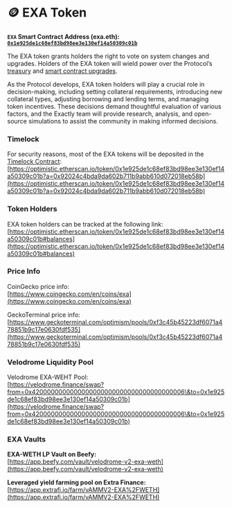 # 🪙 EXA Token

**`EXA` Smart Contract Address (exa.eth):** [**`0x1e925de1c68ef83bd98ee3e130ef14a50309c01b`**](https://optimistic.etherscan.io/token/0x1e925de1c68ef83bd98ee3e130ef14a50309c01b)

The EXA token grants holders the right to vote on system changes and upgrades. Holders of the EXA token will wield power over the Protocol’s [treasury](https://docs.exact.ly/guides/parameters#b.-treasury-fee) and [smart contract upgrades](https://docs.exact.ly/security/access-control).

As the Protocol develops, EXA token holders will play a crucial role in decision-making, including setting collateral requirements, introducing new collateral types, adjusting borrowing and lending terms, and managing token incentives. These decisions demand thoughtful evaluation of various factors, and the Exactly team will provide research, analysis, and open-source simulations to assist the community in making informed decisions.

### **Timelock**&#x20;

For security reasons, most of the EXA tokens will be deposited in the [Timelock Contract](https://optimistic.etherscan.io/address/0x92024C4bDa9DA602b711B9AbB610d072018eb58b):\
[https://optimistic.etherscan.io/token/0x1e925de1c68ef83bd98ee3e130ef14a50309c01b?a=0x92024c4bda9da602b711b9abb610d072018eb58b](https://optimistic.etherscan.io/token/0x1e925de1c68ef83bd98ee3e130ef14a50309c01b?a=0x92024c4bda9da602b711b9abb610d072018eb58b)

### Token Holders

EXA token holders can be tracked at the following link: [https://optimistic.etherscan.io/token/0x1e925de1c68ef83bd98ee3e130ef14a50309c01b#balances](https://optimistic.etherscan.io/token/0x1e925de1c68ef83bd98ee3e130ef14a50309c01b#balances)

### Price Info

CoinGecko price info: \
[https://www.coingecko.com/en/coins/exa](https://www.coingecko.com/en/coins/exa)

GeckoTerminal price info: [https://www.geckoterminal.com/optimism/pools/0xf3c45b45223df6071a478851b9c17e0630fdf535](https://www.geckoterminal.com/optimism/pools/0xf3c45b45223df6071a478851b9c17e0630fdf535)

### Velodrome Liquidity Pool

Velodrome EXA-WEHT Pool: \
[https://velodrome.finance/swap?from=0x4200000000000000000000000000000000000006\&to=0x1e925de1c68ef83bd98ee3e130ef14a50309c01b](https://velodrome.finance/swap?from=0x4200000000000000000000000000000000000006\&to=0x1e925de1c68ef83bd98ee3e130ef14a50309c01b)

### EXA Vaults

**EXA-​WETH LP Vault on Beefy:** \
[https://app.beefy.com/vault/velodrome-v2-exa-weth](https://app.beefy.com/vault/velodrome-v2-exa-weth)

**Leveraged yield farming pool on Extra Finance:** [https://app.extrafi.io/farm/vAMMV2-EXA%2FWETH](https://app.extrafi.io/farm/vAMMV2-EXA%2FWETH)

